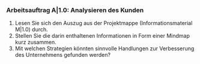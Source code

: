 <!--include-start-->
### Arbeitsauftrag A|1.0: Analysieren des Kunden

1. Lesen Sie sich den Auszug aus der Projektmappe (Informationsmaterial M|1.0) durch.
2. Stellen Sie die darin enthaltenen Informationen in Form einer Mindmap kurz zusammen.
3. Mit welchen Strategien könnten sinnvolle Handlungen zur Verbesserung des Unternehmens gefunden werden?
<!--include-end-->